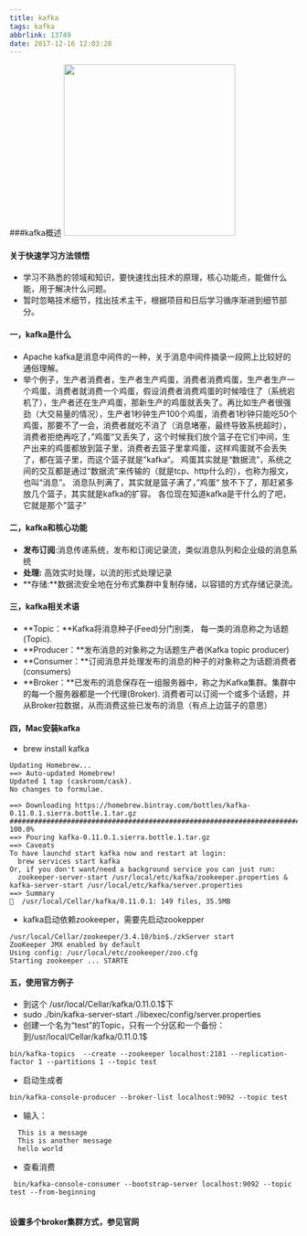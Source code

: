 ```yaml
---
title: kafka
tags: kafka
abbrlink: 13749
date: 2017-12-16 12:03:28
---
```


###kafka概述
<image src=https://kafka.apache.org/images/logo.png width=300>

#### 关于快速学习方法领悟
- 学习不熟悉的领域和知识，要快速找出技术的原理，核心功能点，能做什么能，用于解决什么问题。
- 暂时忽略技术细节，找出技术主干，根据项目和日后学习循序渐进到细节部分。

#### 一，kafka是什么
- Apache kafka是消息中间件的一种，关于消息中间件摘录一段网上比较好的通俗理解。
- 举个例子，生产者消费者，生产者生产鸡蛋，消费者消费鸡蛋，生产者生产一个鸡蛋，消费者就消费一个鸡蛋，假设消费者消费鸡蛋的时候噎住了（系统宕机了），生产者还在生产鸡蛋，那新生产的鸡蛋就丢失了。再比如生产者很强劲（大交易量的情况），生产者1秒钟生产100个鸡蛋，消费者1秒钟只能吃50个鸡蛋，那要不了一会，消费者就吃不消了（消息堵塞，最终导致系统超时），消费者拒绝再吃了，”鸡蛋“又丢失了，这个时候我们放个篮子在它们中间，生产出来的鸡蛋都放到篮子里，消费者去篮子里拿鸡蛋，这样鸡蛋就不会丢失了，都在篮子里，而这个篮子就是”kafka“。
鸡蛋其实就是“数据流”，系统之间的交互都是通过“数据流”来传输的（就是tcp、http什么的），也称为报文，也叫“消息”。
消息队列满了，其实就是篮子满了，”鸡蛋“ 放不下了，那赶紧多放几个篮子，其实就是kafka的扩容。
各位现在知道kafka是干什么的了吧，它就是那个"篮子"


#### 二，kafka和核心功能
- **发布订阅**:消息传递系统，发布和订阅记录流，类似消息队列和企业级的消息系统
- **处理:** 高效实时处理，以流的形式处理记录
- **存储:**数据流安全地在分布式集群中复制存储，以容错的方式存储记录流。

#### 三，kafka相关术语
- **Topic：**Kafka将消息种子(Feed)分门别类， 每一类的消息称之为话题(Topic).
-  **Producer：**发布消息的对象称之为话题生产者(Kafka topic producer)
-  **Consumer：**订阅消息并处理发布的消息的种子的对象称之为话题消费者(consumers)
-  **Broker：**已发布的消息保存在一组服务器中，称之为Kafka集群。集群中的每一个服务器都是一个代理(Broker). 消费者可以订阅一个或多个话题，并从Broker拉数据，从而消费这些已发布的消息（有点上边篮子的意思）

#### 四，Mac安装kafka
- brew install kafka

```
Updating Homebrew...
==> Auto-updated Homebrew!
Updated 1 tap (caskroom/cask).
No changes to formulae.

==> Downloading https://homebrew.bintray.com/bottles/kafka-0.11.0.1.sierra.bottle.1.tar.gz
######################################################################## 100.0%
==> Pouring kafka-0.11.0.1.sierra.bottle.1.tar.gz
==> Caveats
To have launchd start kafka now and restart at login:
  brew services start kafka
Or, if you don't want/need a background service you can just run:
  zookeeper-server-start /usr/local/etc/kafka/zookeeper.properties & kafka-server-start /usr/local/etc/kafka/server.properties
==> Summary
🍺  /usr/local/Cellar/kafka/0.11.0.1: 149 files, 35.5MB

```

- kafka启动依赖zookeeper，需要先启动zookepper

```
/usr/local/Cellar/zookeeper/3.4.10/bin$./zkServer start
ZooKeeper JMX enabled by default
Using config: /usr/local/etc/zookeeper/zoo.cfg
Starting zookeeper ... STARTE
```

#### 五，使用官方例子

- 到这个 /usr/local/Cellar/kafka/0.11.0.1$下
- sudo ./bin/kafka-server-start  ./libexec/config/server.properties
- 创建一个名为“test”的Topic，只有一个分区和一个备份：到/usr/local/Cellar/kafka/0.11.0.1$

```
bin/kafka-topics  --create --zookeeper localhost:2181 --replication-factor 1 --partitions 1 --topic test
```
- 启动生成者

```
bin/kafka-console-producer --broker-list localhost:9092 --topic test
```

- 输入：

```
  This is a message
  This is another message
  hello world
```
  
- 查看消费

```
 bin/kafka-console-consumer --bootstrap-server localhost:9092 --topic test --from-beginning
 
```

#### 设置多个broker集群方式，参见官网 

